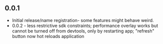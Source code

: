 ## 0.0.1

* Initial release/name registration- some features might behave weird.
* 0.0.2 - less restrictive sdk constraints; performance overlay works but cannot be turned off from devtools, only by restarting app; "refresh" button now hot reloads application